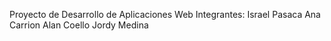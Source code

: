 Proyecto de Desarrollo de Aplicaciones Web Integrantes: 
Israel Pasaca 
Ana Carrion 
Alan Coello 
Jordy Medina 

